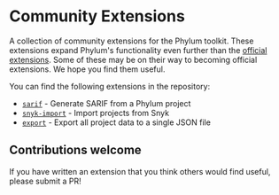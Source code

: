 # Community Extensions

A collection of community extensions for the Phylum toolkit. These extensions
expand Phylum's functionality even further than the [official extensions](https://github.com/phylum-dev/cli/tree/main/extensions).
Some of these may be on their way to becoming official extensions. We hope you
find them useful.

You can find the following extensions in the repository:

* [`sarif`](./sarif/README.md) - Generate SARIF from a Phylum project
* [`snyk-import`](./snyk-import/README.md) - Import projects from Snyk
* [`export`](./export/README.md) - Export all project data to a single JSON file

## Contributions welcome

If you have written an extension that you think others would find useful,
please submit a PR!
